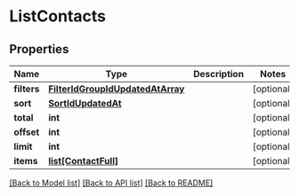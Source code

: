 # ListContacts

## Properties
Name | Type | Description | Notes
------------ | ------------- | ------------- | -------------
**filters** | [**FilterIdGroupIdUpdatedAtArray**](FilterIdGroupIdUpdatedAtArray.md) |  | [optional] 
**sort** | [**SortIdUpdatedAt**](SortIdUpdatedAt.md) |  | [optional] 
**total** | **int** |  | [optional] 
**offset** | **int** |  | [optional] 
**limit** | **int** |  | [optional] 
**items** | [**list[ContactFull]**](ContactFull.md) |  | [optional] 

[[Back to Model list]](../README.md#documentation-for-models) [[Back to API list]](../README.md#documentation-for-api-endpoints) [[Back to README]](../README.md)


